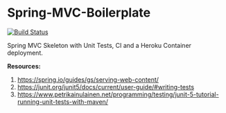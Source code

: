 # Spring-MVC-Boilerplate

[![Build Status](https://travis-ci.org/RyanFleck/Spring-MVC-Boilerplate.svg?branch=master)](https://travis-ci.org/RyanFleck/Spring-MVC-Boilerplate)

Spring MVC Skeleton with Unit Tests, CI and a Heroku Container deployment.

**Resources:**

1. <https://spring.io/guides/gs/serving-web-content/>
1. <https://junit.org/junit5/docs/current/user-guide/#writing-tests>
1. <https://www.petrikainulainen.net/programming/testing/junit-5-tutorial-running-unit-tests-with-maven/>
